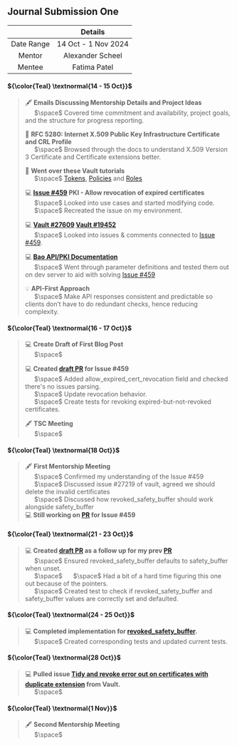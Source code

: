 ## Journal Submission One 

|  | Details |
| :---------: | :-------------: |
| Date Range  | 14 Oct - 1 Nov 2024  |
| Mentor  | Alexander Scheel  |
| Mentee  | Fatima Patel |

####  ${\color{Teal} \textnormal{14 - 15 Oct}}$
> 
> 🖋️ **Emails Discussing Mentorship Details and Project Ideas**  
> $\quad$ $\space$ Covered time commitment and availability, project goals, and the structure for progress reporting.
>
> 📖 **RFC 5280: Internet X.509 Public Key Infrastructure Certificate and CRL Profile**  
> $\quad$ $\space$ Browsed through the docs to understand X.509 Version 3 Certificate and Certificate extensions better.
> 
> 📖 **Went over these Vault tutorials**  
> $\quad$ $\space$ [Tokens](https://docs.hashicorp.com/vault/tutorials/get-started/introduction-tokens), [Policies](https://docs.hashicorp.com/vault/tutorials/get-started/introduction-policies) and [Roles](https://docs.hashicorp.com/vault/tutorials/get-started/introduction-roles)
> 
> 💻 **[Issue #459](https://github.com/openbao/openbao/issues/459) PKI - Allow revocation of expired certificates**    
> $\quad$ $\space$ Looked into use cases and started modifying code.   
> $\quad$ $\space$ Recreated the issue on my environment. 
>
> 💻 **[Vault #27609](https://github.com/hashicorp/vault/issues/27609) [Vault #19452](https://github.com/hashicorp/vault/issues/19452)**   
> $\quad$ $\space$ Looked into issues & comments connected to [Issue #459](https://github.com/openbao/openbao/issues/459).
> 
> 💻 **[Bao API/PKI Documentation](https://openbao.org/api-docs/secret/pki/#tidy)**    
> $\quad$ $\space$ Went through parameter definitions and tested them out on dev server to aid with solving [Issue #459](https://github.com/openbao/openbao/issues/459)
>
> 💡 **API-First Approach**   
> $\quad$ $\space$ Make API responses consistent and predictable so clients don’t have to do redundant checks, hence reducing complexity.
> 
####  ${\color{Teal} \textnormal{16 - 17 Oct}}$
>
> 💻 **Create Draft of First Blog Post**   
> $\quad$ $\space$ 
>
> 💻 **Created [draft PR](https://github.com/openbao/openbao/pull/638) for Issue #459**   
> $\quad$ $\space$ Added allow_expired_cert_revocation field and checked there's no issues parsing.     
> $\quad$ $\space$ Update revocation behavior.       
> $\quad$ $\space$ Create tests for revoking expired-but-not-revoked certificates.   
>
> 🖋️ **TSC Meeting**   
> $\quad$ $\space$


####  ${\color{Teal} \textnormal{18 Oct}}$
> 🖋️ **First Mentorship Meeting**   
> $\quad$ $\space$ Confirmed my understanding of the Issue #459   
> $\quad$ $\space$ Discussed issue #27219 of vault, agreed we should delete the invalid certificates   
> $\quad$ $\space$ Discussed how revoked_safety_buffer should work alongside safety_buffer   
> 💻 **Still working on [PR](https://github.com/openbao/openbao/pull/638) for Issue #459**    


####  ${\color{Teal} \textnormal{21 - 23 Oct}}$
> 💻 **Created [draft PR](https://github.com/openbao/openbao/pull/653) as a follow up for my prev [PR](https://github.com/openbao/openbao/pull/638)**      
> $\quad$ $\space$ Ensured revoked_safety_buffer defaults to safety_buffer when unset.     
> $\quad$ $\space$ $\quad$ $\space$ Had a bit of a hard time figuring this one out because of the pointers.      
> $\quad$ $\space$ Created test to check if revoked_safety_buffer and safety_buffer values are correctly set and defaulted.     
  
####  ${\color{Teal} \textnormal{24 - 25 Oct}}$         
> 💻 **Completed implementation for [revoked_safety_buffer](https://github.com/openbao/openbao/pull/653).**     
> $\quad$ $\space$ Created corresponding tests and updated current tests.       
 
####  ${\color{Teal} \textnormal{28 Oct}}$      
> 💻 **Pulled issue [Tidy and revoke error out on certificates with duplicate extension](https://github.com/openbao/openbao/issues/659) from Vault.**      
> $\quad$ $\space$ 

####  ${\color{Teal} \textnormal{1 Nov}}$
> 🖋️ **Second Mentorship Meeting**   
> $\quad$ $\space$
> 



